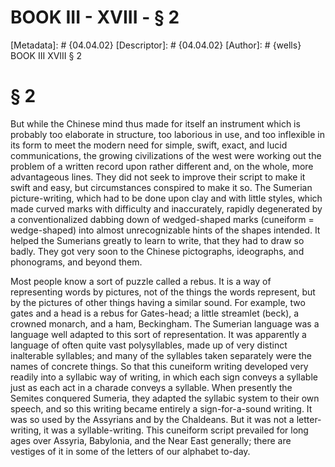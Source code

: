 # BOOK III - XVIII - § 2
[Metadata]: # {04.04.02}
[Descriptor]: # {04.04.02}
[Author]: # {wells}
BOOK III
XVIII
§ 2
# § 2
But while the Chinese mind thus made for itself an instrument which is probably
too elaborate in structure, too laborious in use, and too inflexible in its
form to meet the modern need for simple, swift, exact, and lucid
communications, the growing civilizations of the west were working out the
problem of a written record upon rather different and, on the whole, more
advantageous lines. They did not seek to improve their script to make it swift
and easy, but circumstances conspired to make it so. The Sumerian
picture-writing, which had to be done upon clay and with little styles, which
made curved marks with difficulty and inaccurately, rapidly degenerated by a
conventionalized dabbing down of wedged-shaped marks (cuneiform = wedge-shaped)
into almost unrecognizable hints of the shapes intended. It helped the
Sumerians greatly to learn to write, that they had to draw so badly. They got
very soon to the Chinese pictographs, ideographs, and phonograms, and beyond
them.

Most people know a sort of puzzle called a rebus. It is a way of representing
words by pictures, not of the things the words represent, but by the pictures
of other things having a similar sound. For example, two gates and a head is a
rebus for Gates-head; a little streamlet (beck), a crowned monarch, and a ham,
Beckingham. The Sumerian language was a language well adapted to this sort of
representation. It was apparently a language of often quite vast polysyllables,
made up of very distinct inalterable syllables; and many of the syllables taken
separately were the names of concrete things. So that this cuneiform writing
developed very readily into a syllabic way of writing, in which each sign
conveys a syllable just as each act in a charade conveys a syllable. When
presently the Semites conquered Sumeria, they adapted the syllabic system to
their own speech, and so this writing became entirely a sign-for-a-sound
writing. It was so used by the Assyrians and by the Chaldeans. But it was not a
letter-writing, it was a syllable-writing. This cuneiform script prevailed for
long ages over Assyria, Babylonia, and the Near East generally; there are
vestiges of it in some of the letters of our alphabet to-day.

